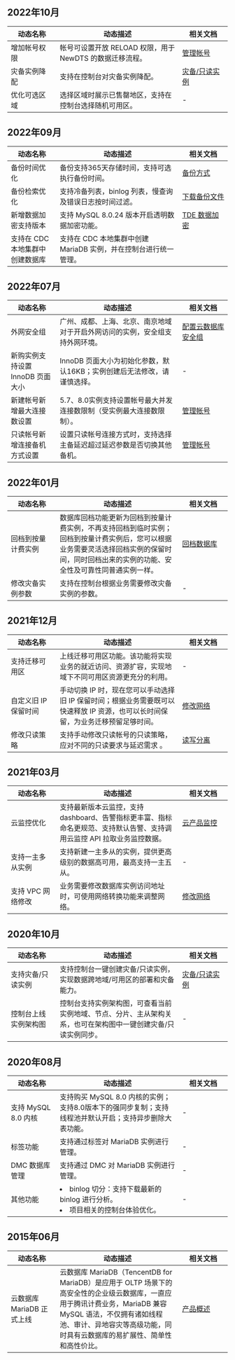 
## 2022年10月
<table>
<thead><tr><th width=20%>动态名称</th><th width=50%>动态描述</th><th width=20%>相关文档</th></tr></thead>
<tbody>
<tr>
<td>增加帐号权限</td>
<td>帐号可设置开放 RELOAD 权限，用于 NewDTS 的数据迁移流程。</td>
<td><a href="https://intl.cloud.tencent.com/document/product/237/7054" target="_blank">管理帐号</a></td></tr>
<tr>
<td>灾备实例降配</td>
<td>支持在控制台对灾备实例降配。</td>
<td><a href="https://intl.cloud.tencent.com/document/product/237/46722" target="_blank">灾备/只读实例</a></td></tr>
<tr>
<td>优化可选区域</td>
<td>选择区域时展示已售罄地区，支持在控制台选择随机可用区。</td>
<td>-</td></tr>
</tbody></table>

## 2022年09月
<table>
<thead><tr><th width=20%>动态名称</th><th width=50%>动态描述</th><th width=20%>相关文档</th></tr></thead>
<tbody>
<tr>
<td>备份时间优化</td>
<td>备份支持365天存储时间，支持可选执行备份时间。</td>
<td><a href="https://intl.cloud.tencent.com/document/product/237/8487" target="_blank">备份方式</a></td></tr>
<tr>
<td>备份检索优化</td>
<td>支持冷备列表，binlog 列表，慢查询及错误日志按时间过滤。</td>
<td><a href="https://intl.cloud.tencent.com/document/product/237/8486" target="_blank">下载备份文件</a></td></tr>
<tr>
<td>新增数据加密支持版本</td>
<td>支持 MySQL 8.0.24 版本开启透明数据加密功能。</td>
<td><a href="https://www.tencentcloud.com/document/product/237/51134" target="_blank">TDE 数据加密</a></td></tr>
<tr>
<td>支持在 CDC 本地集群中创建数据库</td>
<td>支持在 CDC 本地集群中创建 MariaDB 实例，并在控制台进行统一管理。</td>
<td></td></tr>
</tbody></table>

## 2022年07月
<table>
<thead><tr><th width=20%>动态名称</th><th width=50%>动态描述</th><th width=20%>相关文档</th></tr></thead>
<tbody>
<tr>
<td>外网安全组</td>
<td>广州、成都、上海、北京、南京地域对于开启外网访问的实例，安全组支持外网环境。</td>
<td><a href="https://intl.cloud.tencent.com/document/product/237/35446" target="_blank">配置云数据库安全组</a></td></tr>
<tr>
<td>新购实例支持设置 InnoDB 页面大小</td>
<td>InnoDB 页面大小为初始化参数，默认16KB；实例创建后无法修改，请谨慎选择。</td>
<td>-</td></tr>
<tr>
<td>新建帐号新增最大连接数设置</td>
<td>5.7、8.0实例支持设置帐号最大并发连接数限制（受实例最大连接数限制）。</td>
<td><a href="https://intl.cloud.tencent.com/document/product/237/7054" target="_blank">管理帐号</a></td></tr>
<tr>
<td>只读帐号新增连接备机方式设置</td>
<td>设置只读帐号连接方式时，支持选择主备延迟超过延迟参数是否切换其他备机。</td>
<td><a href="https://intl.cloud.tencent.com/document/product/237/7054" target="_blank">管理帐号</a></td></tr>
</tbody></table>

## 2022年01月
<table>
<thead><tr><th width=20%>动态名称</th><th width=50%>动态描述</th><th width=20%>相关文档</th></tr></thead>
<tbody>
<tr>
<td>回档到按量计费实例</td>
<td>数据库回档功能更新为回档到按量计费实例，不再支持回档到临时实例；回档到按量计费实例后，您可以根据业务需要灵活选择回档实例的保留时间，同时回档出来的实例的功能、安全性及可靠性同普通实例一样。</td>
<td><a href="https://intl.cloud.tencent.com/document/product/237/8719" target="_blank">回档数据库</a></td></tr>
<tr>
<td>修改灾备实例参数	 </td>
<td>支持在控制台根据业务需要修改灾备实例的参数。</td>
<td>-</td></tr>
<tr>
</tbody></table>


## 2021年12月
<table>
<thead><tr><th width=20%>动态名称</th><th width=50%>动态描述</th><th width=20%>相关文档</th></tr></thead>
<tbody>
<tr>
<td>支持迁移可用区	 </td>
<td>上线迁移可用区功能。该功能将实现业务的就近访问、资源扩容，实现地域下不同可用区资源更充分的利用。</td>
<td>-</td></tr>
<tr>
<td>自定义旧 IP 保留时间	 </td>
<td>手动切换 IP 时，现在您可以手动选择旧 IP 保留时间；根据业务需要既可以快速释放 IP 资源，也可以长时间保留，为业务迁移预留足够时间。</td>
<td><a href="https://intl.cloud.tencent.com/document/product/237/40160" target="_blank">修改网络</a></td></tr>
<tr>
<td>修改只读策略 </td>
<td>支持手动修改只读帐号的只读策略，应对不同的只读要求与延迟需求	。</td>
<td><a href="https://intl.cloud.tencent.com/document/product/237/35409" target="_blank">读写分离</a></td></tr>
</tbody></table>


## 2021年03月
<table>
<thead><tr><th width=20%>动态名称</th><th width=50%>动态描述</th><th width=20%>相关文档</th></tr></thead>
<tbody>
<tr>
<td>云监控优化</td>
<td>支持最新版本云监控，支持 dashboard、告警指标更丰富、指标命名更规范、支持默认告警、支持调用云监控 API 拉取业务监控数据。</td>
<td><a href="https://intl.cloud.tencent.com/document/product/248/40014" target="_blank">云产品监控</a></td></tr>
<tr>
<td>支持一主多从实例</td>
<td>支持新建一主多从的实例，提供更高级别的数据高可用，最高支持一主五从。</td>
<td>-</td></tr>
<tr>
<td>支持 VPC 网络修改</td>
<td>业务需要修改数据库实例访问地址时，可使用网络转换功能来调整网络。</td>
<td><a href="https://intl.cloud.tencent.com/document/product/237/40160" target="_blank">修改网络</a></td></tr>
</tbody></table>

## 2020年10月
<table>
<thead><tr><th width=20%>动态名称</th><th width=50%>动态描述</th><th width=20%>相关文档</th></tr></thead>
<tbody>
<tr>
<td>支持灾备/只读实例</td>
<td>支持控制台一键创建灾备/只读实例，实现数据跨地域/可用区的部署和灾备能力。</td>
<td><a href="https://intl.cloud.tencent.com/document/product/237/46722" target="_blank">灾备/只读实例</a></td></tr>
<tr>
<td>控制台上线实例架构图</td>
<td>控制台支持实例架构图，可查看当前实例地域、节点、分片、主从架构关系，也可在架构图中一键创建灾备/只读实例同步。</td>
<td>-</td></tr>
</tbody></table>

## 2020年08月
<table>
<thead><tr><th width=20%>动态名称</th><th width=50%>动态描述</th><th width=20%>相关文档</th></tr></thead>
<tbody>
<tr>
<td>支持 MySQL 8.0 内核</td>
<td>支持购买 MySQL 8.0 内核的实例；支持8.0版本下的强同步复制；支持线程池并默认开启；支持异步删除大表功能。</td>
<td>-</td></tr>
<tr>
<td>标签功能</td>
<td>支持通过标签对 MariaDB 实例进行管理。</td>
<td>-</td></tr>
<tr>
<td>DMC 数据库管理</td>
<td>支持通过 DMC 对 MariaDB 实例进行管理。</td>
<td>-</td></tr>
<tr>
<td>其他功能</td>
<td><li>binlog 切分：支持下载最新的 binlog 进行分析。<li>项目相关的控制台体验优化。</td>
<td>-</td></tr>
</tbody></table>

## 2015年06月
<table>
<thead><tr><th width=20%>动态名称</th><th width=50%>动态描述</th><th width=20%>相关文档</th></tr></thead>
<tbody><tr>
<td>云数据库 MariaDB 正式上线</td>
<td>云数据库 MariaDB（TencentDB for MariaDB）是应用于 OLTP 场景下的高安全性的企业级云数据库，一直应用于腾讯计费业务，MariaDB 兼容 MySQL 语法，不仅拥有诸如线程池、审计、异地容灾等高级功能，同时具有云数据库的易扩展性、简单性和高性价比。
</td>
<td><a href="https://intl.cloud.tencent.com/document/product/237/1054" target="_blank">产品概述</a></td></tr>
</tbody></table>
